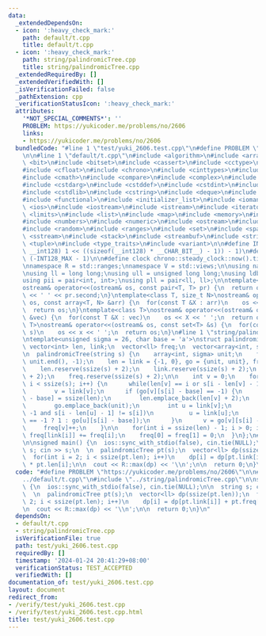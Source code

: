 ```yaml
---
data:
  _extendedDependsOn:
  - icon: ':heavy_check_mark:'
    path: default/t.cpp
    title: default/t.cpp
  - icon: ':heavy_check_mark:'
    path: string/palindromicTree.cpp
    title: string/palindromicTree.cpp
  _extendedRequiredBy: []
  _extendedVerifiedWith: []
  _isVerificationFailed: false
  _pathExtension: cpp
  _verificationStatusIcon: ':heavy_check_mark:'
  attributes:
    '*NOT_SPECIAL_COMMENTS*': ''
    PROBLEM: https://yukicoder.me/problems/no/2606
    links:
    - https://yukicoder.me/problems/no/2606
  bundledCode: "#line 1 \"test/yuki_2606.test.cpp\"\n#define PROBLEM \"https://yukicoder.me/problems/no/2606\"\
    \n\n#line 1 \"default/t.cpp\"\n#include <algorithm>\n#include <array>\n#include\
    \ <bit>\n#include <bitset>\n#include <cassert>\n#include <cctype>\n#include <cfenv>\n\
    #include <cfloat>\n#include <chrono>\n#include <cinttypes>\n#include <climits>\n\
    #include <cmath>\n#include <compare>\n#include <complex>\n#include <concepts>\n\
    #include <cstdarg>\n#include <cstddef>\n#include <cstdint>\n#include <cstdio>\n\
    #include <cstdlib>\n#include <cstring>\n#include <deque>\n#include <fstream>\n\
    #include <functional>\n#include <initializer_list>\n#include <iomanip>\n#include\
    \ <ios>\n#include <iostream>\n#include <istream>\n#include <iterator>\n#include\
    \ <limits>\n#include <list>\n#include <map>\n#include <memory>\n#include <new>\n\
    #include <numbers>\n#include <numeric>\n#include <ostream>\n#include <queue>\n\
    #include <random>\n#include <ranges>\n#include <set>\n#include <span>\n#include\
    \ <sstream>\n#include <stack>\n#include <streambuf>\n#include <string>\n#include\
    \ <tuple>\n#include <type_traits>\n#include <variant>\n\n#define INT128_MAX (__int128)(((unsigned\
    \ __int128) 1 << ((sizeof(__int128) * __CHAR_BIT__) - 1)) - 1)\n#define INT128_MIN\
    \ (-INT128_MAX - 1)\n\n#define clock chrono::steady_clock::now().time_since_epoch().count()\n\
    \nnamespace R = std::ranges;\nnamespace V = std::views;\n\nusing namespace std;\n\
    \nusing ll = long long;\nusing ull = unsigned long long;\nusing ldb = long double;\n\
    using pii = pair<int, int>;\nusing pll = pair<ll, ll>;\n\ntemplate<class T>\n\
    ostream& operator<<(ostream& os, const pair<T, T> pr) {\n  return os << pr.first\
    \ << ' ' << pr.second;\n}\ntemplate<class T, size_t N>\nostream& operator<<(ostream&\
    \ os, const array<T, N> &arr) {\n  for(const T &X : arr)\n    os << X << ' ';\n\
    \  return os;\n}\ntemplate<class T>\nostream& operator<<(ostream& os, const vector<T>\
    \ &vec) {\n  for(const T &X : vec)\n    os << X << ' ';\n  return os;\n}\ntemplate<class\
    \ T>\nostream& operator<<(ostream& os, const set<T> &s) {\n  for(const T &x :\
    \ s)\n    os << x << ' ';\n  return os;\n}\n#line 1 \"string/palindromicTree.cpp\"\
    \ntemplate<unsigned sigma = 26, char base = 'a'>\nstruct palindromicTree {\n \
    \ vector<int> len, link;\n  vector<ll> freq;\n  vector<array<int, sigma>> go;\n\
    \n  palindromicTree(string s) {\n    array<int, sigma> unit;\n    fill(unit.begin(),\
    \ unit.end(), -1);\n    len = link = {-1, 0}, go = {unit, unit}, freq = {0, 0};\n\
    \    len.reserve(ssize(s) + 2);\n    link.reserve(ssize(s) + 2);\n    go.reserve(ssize(s)\
    \ + 2);\n    freq.reserve(ssize(s) + 2);\n\n    int v = 0;\n    for(int i = 0;\
    \ i < ssize(s); i++) {\n      while(len[v] == i or s[i - len[v] - 1] != s[i])\n\
    \        v = link[v];\n      if (go[v][s[i] - base] == -1) {\n        go[v][s[i]\
    \ - base] = ssize(len);\n        len.emplace_back(len[v] + 2);\n        freq.emplace_back();\n\
    \        go.emplace_back(unit);\n        int u = link[v];\n        while(u !=\
    \ -1 and s[i - len[u] - 1] != s[i])\n          u = link[u];\n        link.emplace_back(u\
    \ == -1 ? 1 : go[u][s[i] - base]);\n      }\n      v = go[v][s[i] - base];\n \
    \     freq[v]++;\n    }\n\n    for(int i = ssize(len) - 1; i > 0; i--)\n     \
    \ freq[link[i]] += freq[i];\n    freq[0] = freq[1] = 0;\n  }\n};\n#line 5 \"test/yuki_2606.test.cpp\"\
    \n\nsigned main() {\n  ios::sync_with_stdio(false), cin.tie(NULL);\n\n  string\
    \ s; cin >> s;\n  \n  palindromicTree pt(s);\n  vector<ll> dp(ssize(pt.len));\n\
    \  for(int i = 2; i < ssize(pt.len); i++)\n    dp[i] = dp[pt.link[i]] + pt.freq[i]\
    \ * pt.len[i];\n\n  cout << R::max(dp) << '\\n';\n\n  return 0;\n}\n"
  code: "#define PROBLEM \"https://yukicoder.me/problems/no/2606\"\n\n#include \"\
    ../default/t.cpp\"\n#include \"../string/palindromicTree.cpp\"\n\nsigned main()\
    \ {\n  ios::sync_with_stdio(false), cin.tie(NULL);\n\n  string s; cin >> s;\n\
    \  \n  palindromicTree pt(s);\n  vector<ll> dp(ssize(pt.len));\n  for(int i =\
    \ 2; i < ssize(pt.len); i++)\n    dp[i] = dp[pt.link[i]] + pt.freq[i] * pt.len[i];\n\
    \n  cout << R::max(dp) << '\\n';\n\n  return 0;\n}\n"
  dependsOn:
  - default/t.cpp
  - string/palindromicTree.cpp
  isVerificationFile: true
  path: test/yuki_2606.test.cpp
  requiredBy: []
  timestamp: '2024-01-24 20:41:29+08:00'
  verificationStatus: TEST_ACCEPTED
  verifiedWith: []
documentation_of: test/yuki_2606.test.cpp
layout: document
redirect_from:
- /verify/test/yuki_2606.test.cpp
- /verify/test/yuki_2606.test.cpp.html
title: test/yuki_2606.test.cpp
---
```

